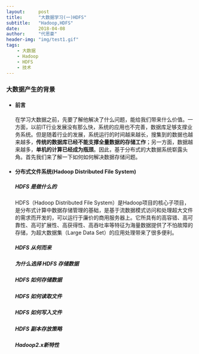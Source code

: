 ```yaml
---
layout:     post
title:      "大数据学习(一)HDFS"
subtitle:   "Hadoop,HDFS"
date:       2018-04-08
author:     "代思豪"
header-img: "img/test1.gif"
tags:
    - 大数据
    - Hadoop
    - HDFS
    - 技术
---
```


### 大数据产生的背景
* #### 前言
	在学习大数据之前，先要了解他解决了什么问题，能给我们带来什么价值。一方面，以前IT行业发展没有那么快，系统的应用也不完善，数据库足够支撑业务系统。但是随着行业的发展，系统运行的时间越来越长，搜集到的数据也越来越多，**传统的数据库已经不能支撑全量数据的存储工作**；另一方面，数据越来越多，**单机的计算已经成为瓶颈**。因此，基于分布式的大数据系统崭露头角。首先我们来了解一下如何如何解决数据存储问题。

* #### 分布式文件系统(Hadoop Distributed File System)
	##### ***HDFS 是做什么的***
	HDFS（Hadoop Distributed File System）是Hadoop项目的核心子项目，是分布式计算中数据存储管理的基础，是基于流数据模式访问和处理超大文件的需求而开发的，可以运行于廉价的商用服务器上。它所具有的高容错、高可靠性、高可扩展性、高获得性、高吞吐率等特征为海量数据提供了不怕故障的存储，为超大数据集（Large Data Set）的应用处理带来了很多便利。
	##### ***HDFS 从何而来***
	##### ***为什么选择 HDFS 存储数据***
	##### ***HDFS 如何存储数据***
	##### ***HDFS 如何读取文件***
	##### ***HDFS 如何写入文件***
	##### ***HDFS 副本存放策略***
	##### ***Hadoop2.x新特性***
	